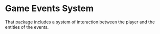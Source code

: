 # Game Events System

That package includes a system of interaction between the player and the entities of the events.
